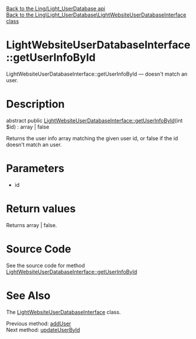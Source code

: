 [Back to the Ling/Light_UserDatabase api](https://github.com/lingtalfi/Light_UserDatabase/blob/master/doc/api/Ling/Light_UserDatabase.md)<br>
[Back to the Ling\Light_UserDatabase\LightWebsiteUserDatabaseInterface class](https://github.com/lingtalfi/Light_UserDatabase/blob/master/doc/api/Ling/Light_UserDatabase/LightWebsiteUserDatabaseInterface.md)


LightWebsiteUserDatabaseInterface::getUserInfoById
================



LightWebsiteUserDatabaseInterface::getUserInfoById — doesn't match an user.




Description
================


abstract public [LightWebsiteUserDatabaseInterface::getUserInfoById](https://github.com/lingtalfi/Light_UserDatabase/blob/master/doc/api/Ling/Light_UserDatabase/LightWebsiteUserDatabaseInterface/getUserInfoById.md)(int $id) : array | false




Returns the user info array matching the given user id, or false if the id
doesn't match an user.




Parameters
================


- id

    


Return values
================

Returns array | false.








Source Code
===========
See the source code for method [LightWebsiteUserDatabaseInterface::getUserInfoById](https://github.com/lingtalfi/Light_UserDatabase/blob/master/LightWebsiteUserDatabaseInterface.php#L53-L53)


See Also
================

The [LightWebsiteUserDatabaseInterface](https://github.com/lingtalfi/Light_UserDatabase/blob/master/doc/api/Ling/Light_UserDatabase/LightWebsiteUserDatabaseInterface.md) class.

Previous method: [addUser](https://github.com/lingtalfi/Light_UserDatabase/blob/master/doc/api/Ling/Light_UserDatabase/LightWebsiteUserDatabaseInterface/addUser.md)<br>Next method: [updateUserById](https://github.com/lingtalfi/Light_UserDatabase/blob/master/doc/api/Ling/Light_UserDatabase/LightWebsiteUserDatabaseInterface/updateUserById.md)<br>

